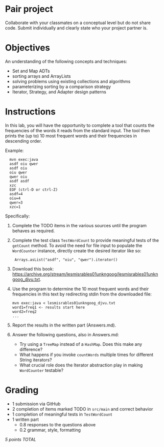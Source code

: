 # Pair project

Collaborate with your classmates on a conceptual level but do not share code.
Submit individually and clearly state who your project partner is.

# Objectives

An understanding of the following concepts and techniques:

- Set and Map ADTs
- sorting arrays and ArrayLists
- solving problems using existing collections and algorithms
- parameterizing sorting by a comparison strategy
- Iterator, Strategy, and Adapter design patterns

# Instructions

In this lab, you will have the opportunity to complete a tool that counts the frequencies
of the words it reads from the standard input.
The tool then prints the (up to) 10 most frequent words and their frequencies in descending order.

Example:

      mvn exec:java
      asdf oiu qwer
      asdf oiu
      oiu qwer
      qwer oiu
      asdf asdf
      xzc
      EOF (ctrl-D or ctrl-Z)
      asdf=4
      oiu=4
      qwer=3
      xzc=1

Specifically:

1. Complete the TODO items in the various sources until the program behaves as required.
1. Complete the test class `TestWordCount` to provide meaningful tests of the `getCount` method.
   To avoid the need for file input to populate the `WordCounter` instance,
   directly create the desired iterator like so:

        Arrays.asList("asdf", "oiu", "qwer").iterator()

1. Download this book: https://archive.org/stream/lesmisrables01unkngoog/lesmisrables01unkngoog_djvu.txt.
1. Use the program to determine the 10 most frequent words and their frequencies in this text by redirecting stdin from the downloaded file:

       mvn exec:java < lesmisrables01unkngoog_djvu.txt
       word1=freq1 <- results start here
       word2=freq2
       ...

1. Report the results in the written part (Answers.md).
1. Answer the following questions, also in Answers.md:
   - Try using a `TreeMap` instead of a `HashMap`. Does this make any difference?
   - What happens if you invoke `countWords` multiple times for different String iterators?
   - What crucial role does the Iterator abstraction play in making `WordCounter` testable?

# Grading

- 1 submission via GitHub
- 2 completion of items marked TODO in `src/main` and correct behavior
- 1 completion of meaningful tests in `TestWordCount`
- 1 written part
  - 0.8 responses to the questions above
  - 0.2 grammar, style, formatting

*5 points TOTAL*

